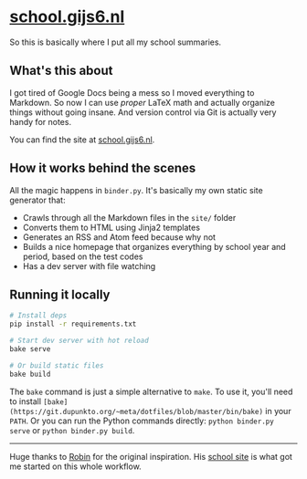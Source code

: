 # [school.gijs6.nl](https://school.gijs6.nl)

So this is basically where I put all my school summaries.

## What's this about

I got tired of Google Docs being a mess so I moved everything to Markdown. So now I can use *proper* LaTeX math and actually organize things without going insane. And version control via Git is actually very handy for notes.

You can find the site at [school.gijs6.nl](https://school.gijs6.nl).

## How it works behind the scenes

All the magic happens in `binder.py`. It's basically my own static site generator that:

- Crawls through all the Markdown files in the `site/` folder
- Converts them to HTML using Jinja2 templates
- Generates an RSS and Atom feed because why not
- Builds a nice homepage that organizes everything by school year and period, based on the test codes
- Has a dev server with file watching

## Running it locally

```bash
# Install deps
pip install -r requirements.txt

# Start dev server with hot reload
bake serve

# Or build static files
bake build
```

The `bake` command is just a simple alternative to `make`. To use it, you'll need to install `[bake](https://git.dupunkto.org/~meta/dotfiles/blob/master/bin/bake)` in your `PATH`. Or you can run the Python commands directly: `python binder.py serve` or `python binder.py build`.

---

Huge thanks to [Robin](https://github.com/RobinBoers) for the original inspiration. His [school site](https://github.com/RobinBoers/school.geheimesite.nl) is what got me started on this whole workflow.
